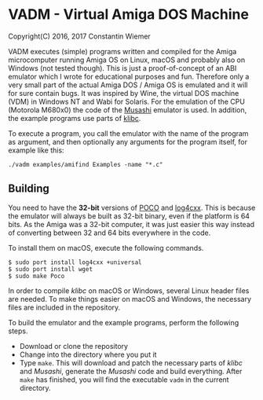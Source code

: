 # VADM - Virtual Amiga DOS Machine

Copyright(C) 2016, 2017 Constantin Wiemer

VADM executes (simple) programs written and compiled for the Amiga microcomputer running Amiga OS on Linux, macOS and probably also on Windows (not tested though). This is just a proof-of-concept of an ABI emulator which I wrote for educational purposes and fun. Therefore only a very small part of the actual Amiga DOS / Amiga OS is emulated and it will for sure contain bugs. It was inspired by Wine, the virtual DOS machine (VDM) in Windows NT and Wabi for Solaris. For the emulation of the CPU (Motorola M680x0) the code of the [Musashi](https://github.com/kstenerud/Musashi) emulator is used. In addition, the example programs use parts of [klibc](https://git.kernel.org/pub/scm/libs/klibc/klibc.git).

To execute a program, you call the emulator with the name of the program as argument, and then optionally any arguments for the program itself, for example like this:  
```
./vadm examples/amifind Examples -name "*.c"
```

## Building
You need to have the **32-bit** versions of [POCO](https://pocoproject.org) and [log4cxx](https://logging.apache.org/log4cxx/latest_stable/). This is because the emulator will always be built as 32-bit binary, even if the platform is 64 bits. As the Amiga was a 32-bit computer, it was just easier this way instead of converting between 32 and 64 bits everywhere in the code.

To install them on macOS, execute the following commands.
```
$ sudo port install log4cxx +universal
$ sudo port install wget
$ sudo make Poco
```

In order to compile _klibc_ on macOS or Windows, several Linux header files are needed. To make things easier on macOS and Windows, the necessary files are included in the repository.

To build the emulator and the example programs, perform the following steps.
* Download or clone the repository
* Change into the directory where you put it
* Type `make`. This will download and patch the necessary parts of _klibc_ and _Musashi_, generate the _Musashi_ code and build everything. After `make` has finished, you will find the executable `vadm` in the current directory.
